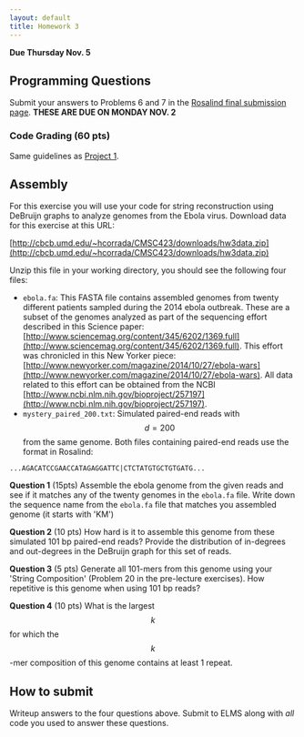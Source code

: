 ```yaml
---
layout: default
title: Homework 3
---
```


**Due Thursday Nov. 5**

## Programming Questions ##

Submit your answers to Problems 6 and 7 in the
[Rosalind final submission page](http://rosalind.info/classes/233/).
**THESE ARE DUE ON MONDAY NOV. 2**

### Code Grading (60 pts) ###

Same guidelines as [Project 1](projects/projects_1.html).

## Assembly ##

For this exercise you will use your code for string reconstruction using DeBruijn graphs to analyze genomes from the Ebola virus. Download data for this exercise at this URL:

[http://cbcb.umd.edu/~hcorrada/CMSC423/downloads/hw3data.zip](http://cbcb.umd.edu/~hcorrada/CMSC423/downloads/hw3data.zip)

Unzip this file in your working directory, you should see the following four files:

- `ebola.fa`: This FASTA file contains assembled genomes from twenty different patients sampled during the 2014 ebola outbreak. These are a subset of the genomes analyzed as part of the sequencing effort described in this Science paper: [http://www.sciencemag.org/content/345/6202/1369.full](http://www.sciencemag.org/content/345/6202/1369.full). This effort was chronicled in this New Yorker piece: [http://www.newyorker.com/magazine/2014/10/27/ebola-wars](http://www.newyorker.com/magazine/2014/10/27/ebola-wars). All data related to this effort can be obtained from the NCBI [http://www.ncbi.nlm.nih.gov/bioproject/257197](http://www.ncbi.nlm.nih.gov/bioproject/257197).
- `mystery_paired_200.txt`: Simulated paired-end reads with $$d=200$$ from the same genome. Both files containing paired-end reads use the format in Rosalind:

`...AGACATCCGAACCATAGAGGATTC|CTCTATGTGCTGTGATG...`

**Question 1** (15pts) Assemble the ebola genome from the given reads and see if it matches any of the twenty genomes in the `ebola.fa` file. Write down the sequence name from the `ebola.fa` file that matches you assembled genome (it starts with 'KM')

**Question 2** (10 pts) How hard is it to assemble this genome from these simulated 101 bp paired-end reads? Provide the  distribution of in-degrees and out-degrees in the DeBruijn graph for this set of reads.

**Question 3** (5 pts) Generate all 101-mers from this genome using your 'String Composition' (Problem 20 in the pre-lecture exercises). How repetitive is this genome when using 101 bp reads?

**Question 4** (10 pts) What is the largest $$k$$ for which the $$k$$-mer composition of this genome contains at least 1 repeat.

## How to submit ##

Writeup answers to the four questions above. Submit to ELMS along with *all* code you used to answer these questions.
